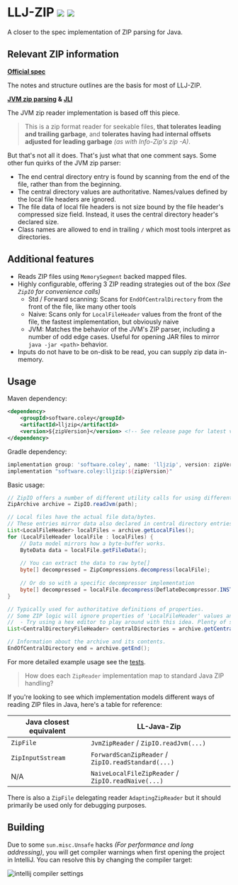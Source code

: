 # LLJ-ZIP [![](https://jitpack.io/v/Col-E/LL-Java-Zip.svg)](https://jitpack.io/#Col-E/LL-Java-Zip) ![](https://github.com/Col-E/LL-Java-Zip/actions/workflows/display_test_results.yml/badge.svg)


A closer to the spec implementation of ZIP parsing for Java.

## Relevant ZIP information
 
**[Official spec](https://pkware.cachefly.net/webdocs/casestudies/APPNOTE.TXT)**

The notes and structure outlines are the basis for most of LLJ-ZIP.

**[JVM zip parsing](https://github.com/openjdk/jdk/tree/6701eba736ac51db4b0d0d7db6c7bdd4ae8a1c16/src/java.base/share/native/libzip) & [JLI](https://github.com/openjdk/jdk/blob/739769c8fc4b496f08a92225a12d07414537b6c0/src/java.base/share/native/libjli/parse_manifest.c#L120)**

The JVM zip reader implementation is based off this piece.

> This is a zip format reader for seekable files, **that tolerates leading and trailing garbage**, 
> and **tolerates having had internal offsets adjusted for leading garbage** _(as with Info-Zip's zip -A)_.

But that's not all it does. That's just what that one comment says. Some other fun quirks of the JVM zip parser:

- The end central directory entry is found by scanning from the end of the file, rather than from the beginning.
- The central directory values are authoritative. Names/values defined by the local file headers are ignored.
- The file data of local file headers is not size bound by the file header's compressed size field. Instead, it uses the central directory header's declared size.
- Class names are allowed to end in trailing `/` which most tools interpret as directories.

## Additional features

- Reads ZIP files using `MemorySegment` backed mapped files.
- Highly configurable, offering 3 ZIP reading strategies out of the box _(See `ZipIO` for convenience calls)_
    - Std / Forward scanning: Scans for `EndOfCentralDirectory` from the front of the file, like many other tools
    - Naive: Scans only for `LocalFileHeader` values from the front of the file, the fastest implementation, but obviously naive
    - JVM: Matches the behavior of the JVM's ZIP parser, including a number of odd edge cases. Useful for opening JAR files to mirror `java -jar <path>` behavior.
- Inputs do not have to be on-disk to be read, you can supply zip data in-memory.

## Usage

Maven dependency:
```xml
<dependency>
    <groupId>software.coley</groupId>
    <artifactId>lljzip</artifactId>
    <version>${zipVersion}</version> <!-- See release page for latest version -->
</dependency>
```

Gradle dependency:
```groovy
implementation group: 'software.coley', name: 'lljzip', version: zipVersion
implementation "software.coley:lljzip:${zipVersion}"
```

Basic usage:
```java
// ZipIO offers a number of different utility calls for using different ZipReader implementations
ZipArchive archive = ZipIO.readJvm(path);

// Local files have the actual file data/bytes.
// These entries mirror data also declared in central directory entries.
List<LocalFileHeader> localFiles = archive.getLocalFiles();
for (LocalFileHeader localFile : localFiles) {
    // Data model mirrors how a byte-buffer works.
    ByteData data = localFile.getFileData();
    
    // You can extract the data to raw byte[]
    byte[] decompressed = ZipCompressions.decompress(localFile);
    
    // Or do so with a specific decompressor implementation
    byte[] decompressed = localFile.decompress(DeflateDecompressor.INSTANCE);
}

// Typically used for authoritative definitions of properties.
// Some ZIP logic will ignore properties of 'LocalFileHeader' values and use these instead.
//  - Try using a hex editor to play around with this idea. Plenty of samples in the test cases to look at.
List<CentralDirectoryFileHeader> centralDirectories = archive.getCentralDirectories();

// Information about the archive and its contents.
EndOfCentralDirectory end = archive.getEnd();
```

For more detailed example usage see the [tests](src/test/java/software/coley/lljzip).

> How does each `ZipReader` implementation map to standard Java ZIP handling?

If you're looking to see which implementation models different ways of reading ZIP files in Java, here's a table for reference:

| Java closest equivalent | LL-Java-Zip                                        |
|-------------------------|----------------------------------------------------|
| `ZipFile`               | `JvmZipReader` / `ZipIO.readJvm(...)`              |
| `ZipInputSstream`       | `ForwardScanZipReader` / `ZipIO.readStandard(...)` |
| N/A                     | `NaiveLocalFileZipReader` / `ZipIO.readNaive(...)` |

There is also a `ZipFile` delegating reader `AdaptingZipReader` but it should primarily be used only for debugging purposes.

## Building

Due to some `sun.misc.Unsafe` hacks _(For performance and long addressing)_, you will get compiler warnings when first opening the project in IntelliJ.
You can resolve this by changing the compiler target:

![intellij compiler settings](docs/compiler-settings.png)